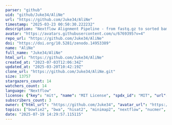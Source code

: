 ```yaml
---
parser: "github"
uid: "github/Juke34/AliNe"
url: "https://github.com/Juke34/AliNe"
timestamp: "2025-03-23 00:50:30.222232"
description: "Nextflow Alignment Pipeline - from fastq.gz to sorted bam with ease"
avatar: "https://avatars.githubusercontent.com/u/6769395?v=4"
repo_url: "https://github.com/Juke34/AliNe"
doi: "https://doi.org/10.5281/zenodo.14953389"
name: "AliNe"
full_name: "Juke34/AliNe"
html_url: "https://github.com/Juke34/AliNe"
created_at: "2023-07-03T12:06:34Z"
updated_at: "2025-03-20T10:42:19Z"
clone_url: "https://github.com/Juke34/AliNe.git"
size: 13757
stargazers_count: 14
watchers_count: 14
language: "Nextflow"
license: {"key": "mit", "name": "MIT License", "spdx_id": "MIT", "url": "https://api.github.com/licenses/mit", "node_id": "MDc6TGljZW5zZTEz"}
subscribers_count: 3
owner: {"html_url": "https://github.com/Juke34", "avatar_url": "https://avatars.githubusercontent.com/u/6769395?v=4", "login": "Juke34", "type": "User"}
topics: ["bowtie2", "bwa", "hisat2", "minimap2", "nextflow", "nucmer", "star", "graphmap2", "bbmap", "bowtie", "kallisto", "ngmlr", "novoalign", "subread", "bwa-sw", "sublong", "bmw-mem2", "salmon", "starlong", "last"]
date: "2025-07-19 14:29:57.115115"
---
```

